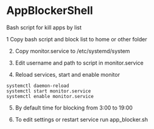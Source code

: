 # AppBlockerShell
Bash script for kill apps by list

1 Copy bash script and block list to home or other folder

2. Copy monitor.service to /etc/systemd/system

3. Edit username and path to script in monitor.service

4. Reload services, start and enable monitor

```
systemctl daemon-reload
systemctl start monitor.service
systemctl enable monitor.service
```

5. By default time for blocking from 3:00 to 19:00

6. To edit settings or restart service run app_blocker.sh
